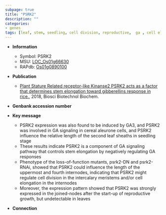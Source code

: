 ```yaml
---
subpage: true
title: "PSRK2"
description: ""
categories:
- genes
tags: [leaf, stem, seedling, cell division, reproductive,  ga , cell elongation, GA, intercalary meristem, reproductive growth]
---
```


* **Information**  
    + Symbol: PSRK2  
    + MSU: [LOC_Os01g66630](http://rice.plantbiology.msu.edu/cgi-bin/ORF_infopage.cgi?orf=LOC_Os01g66630)  
    + RAPdb: [Os01g0890100](http://rapdb.dna.affrc.go.jp/viewer/gbrowse_details/irgsp1?name=Os01g0890100)  

* **Publication**  
    + [Plant Stature Related receptor-like Kinanse2 PSRK2 acts as a factor that determines stem elongation toward gibberellins response in rice.](http://www.ncbi.nlm.nih.gov/pubmed?term=Plant+Stature+Related+receptor-like+Kinanse2+PSRK2+acts+as+a+factor+that+determines+stem+elongation+toward+gibberellins+response+in+rice.%5BTitle%5D), 2018, Biosci Biotechnol Biochem.

* **Genbank accession number**  

* **Key message**  
    + PSRK2 expression was also found to be induced by GA3, and PSRK2 was involved in GA signaling in cereal aleurone cells, and PSRK2 influence the relative length of the second leaf sheaths in seedling stage
    + These results indicate PSRK2 is a component of GA signaling pathway that controls stem elongation by negatively regulating GA responses
    + Phenotype of the loss-of-function mutants, psrk2-DN and psrk2-RNAi, showed that PSRK2 could influence the length of the uppermost and fourth internodes, indicating that PSRK2 might regulate cell division in the intercalary meristems and/or cell elongation in the internodes
    + Moreover, the expression pattern showed that PSRK2 was strongly expressed in the joined-nodes after the start-up of reproductive growth, but undetectable in leaves

* **Connection**  



